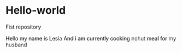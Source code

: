 # Hello-world
Fist repository

Hello my name is Lesia
And i am currently cooking nohut meal for my husband 
